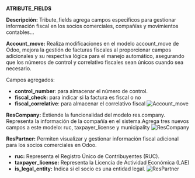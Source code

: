 **ATRIBUTE_FIELDS**

**Descripción:** Tribute_fields agrega campos específicos para gestionar información fiscal en los socios comerciales, compañías y movimientos contables...

**Account_move:** Realiza modificaciones en el modelo account_move de Odoo, mejora la gestión de facturas fiscales al proporcionar campos adicionales y su respectiva lógica para el manejo automático, asegurando que los números de control y correlativo fiscales sean únicos cuando sea necesario.

Campos agregados:

- **control_number**: para almacenar el número de control.
- **fiscal_check:** para indicar si la factura es fiscal o no
- **fiscal_correlative**: para almacenar el correlativo fiscal
![Account_move](https://github.com/3D-Vision-C-A/tribute_fields/assets/96964600/7eb2688b-10b5-4312-abf6-9f2be029a029)


**ResCompany:** Extiende la funcionalidad del modelo res.company. Representa la información de la compañía en el sistema.Agrega tres nuevos campos a este modelo: ruc, taxpayer_license y municipality
![ResCompany](https://github.com/3D-Vision-C-A/tribute_fields/assets/96964600/b35bb1c1-225c-4110-a6db-6f9efe183776)

**ResPartner:** Permiten visualizar y gestionar información fiscal adicional para los socios comerciales en Odoo.

- **ruc:** Representa el Registro Único de Contribuyentes (RUC).
- **taxpayer_license:** Representa la Licencia de Actividad Económica (LAE)
- **is_legal_entity:** Indica si el socio es una entidad legal.
![ResPartner](https://github.com/3D-Vision-C-A/tribute_fields/assets/96964600/ae287eb3-a784-471b-a09c-fc2b900b8b58)

